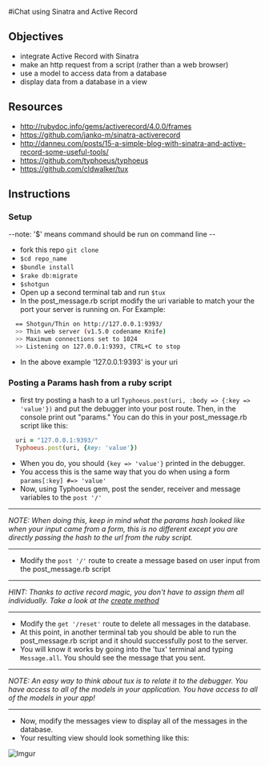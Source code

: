 #iChat using Sinatra and Active Record

## Objectives
* integrate Active Record with Sinatra
* make an http request from a script (rather than a web browser)
* use a model to access data from a database
* display data from a database in a view

## Resources
* http://rubydoc.info/gems/activerecord/4.0.0/frames
* https://github.com/janko-m/sinatra-activerecord
* http://danneu.com/posts/15-a-simple-blog-with-sinatra-and-active-record-some-useful-tools/
* https://github.com/typhoeus/typhoeus
* https://github.com/cldwalker/tux

## Instructions

### Setup

--note: '$' means command should be run on command line --

* fork this repo `git clone`
* `$cd repo_name`
* `$bundle install`
* `$rake db:migrate`
* `$shotgun`
* Open up a second terminal tab and run `$tux`
* In the post_message.rb script modify the uri variable to match your the port your server is running on. For Example:

````bash
  == Shotgun/Thin on http://127.0.0.1:9393/
  >> Thin web server (v1.5.0 codename Knife)
  >> Maximum connections set to 1024
  >> Listening on 127.0.0.1:9393, CTRL+C to stop
````
* In the above example '127.0.0.1:9393' is your uri

### Posting a Params hash from a ruby script

* first try posting a hash to a url `Typhoeus.post(uri, :body => {:key => 'value'})` and put the debugger into your post route. Then, in the console print out "params." You can do this in your post_message.rb script like this:

````ruby
  uri = "127.0.0.1:9393/"
  Typhoeus.post(uri, {key: 'value'})
`````
* When you do, you should `{key => 'value'}` printed in the debugger.
* You access this is the same way that you do when using a form `params[:key] #=> 'value'`
* Now, using Typhoeus gem, post the sender,  receiver and message variables to the `post '/'`

******************************************************************************
 *NOTE: When doing this, keep in mind what the params hash looked like when your input came from a form, this is no different except you are directly passing the hash to the url from the ruby script.*
******************************************************************************

* Modify the `post '/'` route to create a message based on user input from the post_message.rb script

******************************************************************************
 *HINT: Thanks to active record magic, you don't have to assign them all individually. Take a look at the [create method](http://apidock.com/rails/ActiveRecord/Base/create/class/)*
******************************************************************************

* Modify the `get '/reset'` route to delete all messages in the database.
* At this point, in another terminal tab you should be able to run the post_message.rb script and it should successfully post to the server.
* You will know it works by going into the 'tux' terminal and typing `Message.all`. You should see the message that you sent.

******************************************************************************
 *NOTE: An easy way to think about tux is to relate it to the debugger. You have access to all of the models in your application. You have access to all of the models in your app!*
******************************************************************************

* Now, modify the messages view to display all of the messages in the database.
* Your resulting view should look something like this:


![Imgur](http://i.imgur.com/Aao1Vul.png)